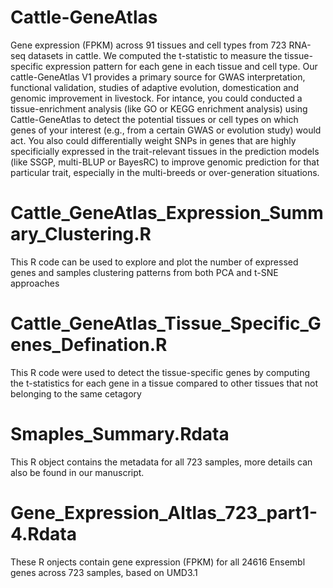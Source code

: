 # Cattle-GeneAtlas
Gene expression (FPKM) across 91 tissues and cell types from 723 RNA-seq datasets in cattle. We computed the t-statistic to measure the tissue-specific expression pattern for each gene in each tissue and cell type. Our cattle-GeneAtlas V1 provides a primary source for GWAS interpretation, functional validation, studies of adaptive evolution, domestication and genomic improvement in livestock. For intance, you could conducted a tissue-enrichment analysis (like GO or KEGG enrichment analysis) using Cattle-GeneAtlas to detect the potential tissues or cell types on which  genes of your interest (e.g., from a certain GWAS or evolution study) would act. You also could differentially weight SNPs in genes that are highly specificially expressed in the trait-relevant tissues in the prediction models (like SSGP, multi-BLUP or BayesRC) to improve genomic prediction for that particular trait, especially in the multi-breeds or over-generation situations.

# Cattle_GeneAtlas_Expression_Summary_Clustering.R
This R code can be used to explore and plot the number of expressed genes and samples clustering patterns from both PCA and t-SNE approaches

# Cattle_GeneAtlas_Tissue_Specific_Genes_Defination.R
This R code were used to detect the tissue-specific genes by computing the t-statistics for each gene in a tissue compared to other tissues that not belonging to the same cetagory

# Smaples_Summary.Rdata
This R object contains the metadata for all 723 samples, more details can also be found in our manuscript.

# Gene_Expression_Altlas_723_part1-4.Rdata
These R onjects contain gene expression (FPKM) for all 24616 Ensembl genes across 723 samples, based on UMD3.1
